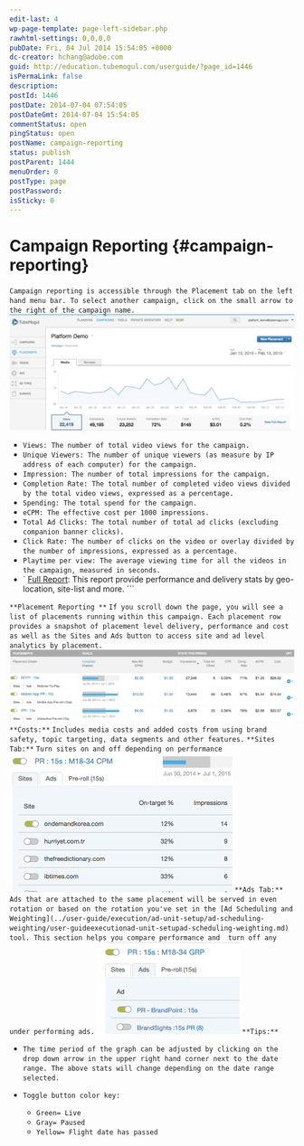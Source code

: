 ```yaml
---
edit-last: 4
wp-page-template: page-left-sidebar.php
rawhtml-settings: 0,0,0,0
pubDate: Fri, 04 Jul 2014 15:54:05 +0000
dc-creator: hchang@adobe.com
guid: http://education.tubemogul.com/userguide/?page_id=1446
isPermaLink: false
description: 
postId: 1446
postDate: 2014-07-04 07:54:05
postDateGmt: 2014-07-04 15:54:05
commentStatus: open
pingStatus: open
postName: campaign-reporting
status: publish
postParent: 1444
menuOrder: 0
postType: page
postPassword: 
isSticky: 0
---
```


# Campaign Reporting {#campaign-reporting}

`Campaign reporting is accessible through the Placement tab on the left hand menu bar. To select another campaign, click on the small arrow to the right of the campaign name.` [ ![Reporting](assets/reporting.png)](assets/reporting.png)

* `Views: The number of total video views for the campaign.`
* `Unique Viewers: The number of unique viewers (as measure by IP address of each computer) for the campaign.`
* `Impression: The number of total impressions for the campaign.`
* `Completion Rate: The total number of completed video views divided by the total video views, expressed as a percentage.`
* `Spending: The total spend for the campaign.`
* `eCPM: The effective cost per 1000 impressions.`
* `Total Ad Clicks: The total number of total ad clicks (excluding companion banner clicks).`
* `Click Rate: The number of clicks on the video or overlay divided by the number of impressions, expressed as a percentage.`
* `Playtime per view: The average viewing time for all the videos in the campaign, measured in seconds.`
* ` [Full Report](full-report/user-guidemeasurementcampaign-reportingfull-report.md): This report provide performance and delivery stats by geo-location, site-list and more. ```

`**Placement Reporting **` `If you scroll down the page, you will see a list of placements running within this campaign. Each placement row provides a snapshot of placement level delivery, performance and cost as well as the Sites and Ads button to access site and ad level analytics by placement.` [ ![Placements](assets/placements.png)](assets/placements.png) `**Costs:**` `Includes media costs and added costs from using brand safety, topic targeting, data segments and other features.` `**Sites Tab:**` `Turn sites on and off depending on performance` [ ![Sites](assets/sites.png)](assets/sites.png) `**Ads Tab:**` `Ads that are attached to the same placement will be served in even rotation or based on the rotation you've set in the [Ad Scheduling and Weighting](../user-guide/execution/ad-unit-setup/ad-scheduling-weighting/user-guideexecutionad-unit-setupad-scheduling-weighting.md) tool. This section helps you compare performance and  turn off any under performing ads.` ![Ads](assets/ads.png) `**Tips:**`

* `The time period of the graph can be adjusted by clicking on the drop down arrow in the upper right hand corner next to the date range. The above stats will change depending on the date range selected.`
* `Toggle button color key:`

    * `Green= Live`
    * `Gray= Paused`
    * `Yellow= Flight date has passed`

